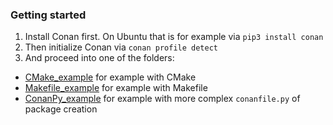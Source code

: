 ### Getting started
1) Install Conan first. On Ubuntu that is for example via `pip3 install conan`
1) Then initialize Conan via `conan profile detect`
3) And proceed into one of the folders:
- [CMake_example](CMake_build) for example with CMake
- [Makefile_example](Makefile_build) for example with Makefile
- [ConanPy_example](ConanPy_build) for example with more complex `conanfile.py` of package creation
